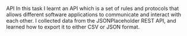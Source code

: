 API
In this task I learnt an API which is a set of rules and protocols that allows different software applications to communicate and interact with each other.
I collected data from the JSONPlaceholder REST API, and learned how to export it to either CSV or JSON format.

